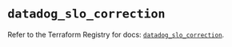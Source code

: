 # `datadog_slo_correction`

Refer to the Terraform Registry for docs: [`datadog_slo_correction`](https://registry.terraform.io/providers/datadog/datadog/3.53.0/docs/resources/slo_correction).
